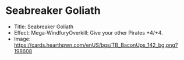 # Seabreaker Goliath
- Title:  Seabreaker Goliath
- Effect:  Mega-WindfuryOverkill: Give your other Pirates +4/+4.
- Image:  https://cards.hearthpwn.com/enUS/bgs/TB_BaconUps_142_bg.png?198608

